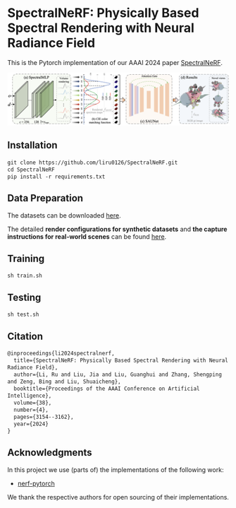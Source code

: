# SpectralNeRF: Physically Based Spectral Rendering with Neural Radiance Field
This is the Pytorch implementation of our AAAI 2024 paper [SpectralNeRF](https://arxiv.org/pdf/2312.08692.pdf).

![image](./figs/pipeline.png)

## Installation

```
git clone https://github.com/liru0126/SpectralNeRF.git
cd SpectralNeRF
pip install -r requirements.txt
```

## Data Preparation

The datasets can be downloaded [here](https://drive.google.com/drive/folders/1fAnWkynYJ_w7PrNfxreIRyK6fTHVNgEA?usp=drive_link).

The detailed **render configurations for synthetic datasets** and **the capture instructions for real-world scenes** can be found [here](./datasets/dataset.md).


## Training
``` 
sh train.sh
```

## Testing

```
sh test.sh
```


## Citation

```
@inproceedings{li2024spectralnerf,
  title={SpectralNeRF: Physically Based Spectral Rendering with Neural Radiance Field},
  author={Li, Ru and Liu, Jia and Liu, Guanghui and Zhang, Shengping and Zeng, Bing and Liu, Shuaicheng},
  booktitle={Proceedings of the AAAI Conference on Artificial Intelligence},
  volume={38},
  number={4},
  pages={3154--3162},
  year={2024}
}
```

## Acknowledgments

In this project we use (parts of) the implementations of the following work:

* [nerf-pytorch](https://github.com/yenchenlin/nerf-pytorch)

We thank the respective authors for open sourcing of their implementations.
